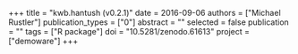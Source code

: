 +++
title = "kwb.hantush (v0.2.1)"
date = 2016-09-06
authors = ["Michael Rustler"]
publication_types = ["0"]
abstract = ""
selected = false
publication = ""
tags = ["R package"]
doi = "10.5281/zenodo.61613"
project = ["demoware"]
+++

